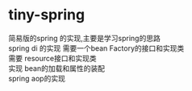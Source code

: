 # tiny-spring
 简易版的spring 的实现,主要是学习spring的思路  
 spring di 的实现
 需要一个bean Factory的接口和实现类  
 需要 resource接口和实现类  
 实现 bean的加载和属性的装配  
 spring aop的实现  

